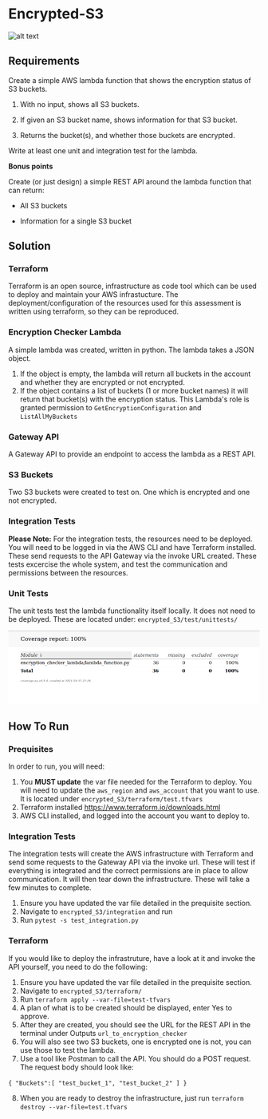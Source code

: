 # Encrypted-S3


![alt text](https://github.com/gracemc93/Encrypted-S3/blob/master/arch.png?raw=true)

## Requirements
Create a simple AWS lambda function that shows the encryption status of S3 buckets.

1. With no input, shows all S3 buckets.

2. If given an S3 bucket name, shows information for that S3 bucket.

3. Returns the bucket(s), and whether those buckets are encrypted.

 

Write at least one unit and integration test for the lambda.

 

**Bonus points**

Create (or just design) a simple REST API around the lambda function that can return:

* All S3 buckets

* Information for a single S3 bucket

## Solution

### Terraform
Terraform is an open source, infrastructure as code tool which can be used to deploy and maintain your AWS infrastucture.
The deployment/configuration of the resources used for this assessment is written using terraform, so they can be reproduced.

### Encryption Checker Lambda 
A simple lambda was created, written in python. The lambda takes a JSON object.
1. If the object is empty, the lambda will return all buckets in the account and whether they are encrypted or not encrypted.
2. If the object contains a list of buckets (1 or more bucket names) it will return that bucket(s) with the encryption status.
This Lambda's role is granted permission to `GetEncryptionConfiguration` and `ListAllMyBuckets`

### Gateway API
A Gateway API to provide an endpoint to access the lambda as a REST API.

### S3 Buckets
Two S3 buckets were created to test on. One which is encrypted and one not encrypted. 

### Integration Tests
**Please Note:** For the integration tests, the resources need to be deployed. You will need to be logged in via the AWS CLI and have Terraform installed.
These send requests to the API Gateway via the invoke URL created. These tests excercise the whole system, and test the communication and permissions between the resources.

### Unit Tests
The unit tests test the lambda functionality itself locally. It does not need to be deployed. These are located under:
`encrypted_S3/test/unittests/`

![alt text](coverage_report.PNG?raw=true)

## How To Run
### Prequisites
In order to run, you will need:
1. You **MUST update** the var file needed for the Terraform to deploy. You will need to update the `aws_region` and `aws_account` that you want to use. It is located under `encrypted_S3/terraform/test.tfvars`
1. Terraform installed https://www.terraform.io/downloads.html
2. AWS CLI installed, and logged into the account you want to deploy to.

### Integration Tests
The integration tests will create the AWS infrastructure with Terraform and send some requests to the Gateway API via the invoke url. These will test if everything is integrated and the correct permissions are in place to allow communication. It will then tear down the infrastructure. 
These will take a few minutes to complete.

1. Ensure you have updated the var file detailed in the prequisite section.
1. Navigate to `encrypted_S3/integration` and run 
2. Run `pytest -s test_integration.py`

### Terraform
If you would like to deploy the infrastruture, have a look at it and invoke the API yourself, you need to do the following:

1. Ensure you have updated the var file detailed in the prequisite section.
2. Navigate to `encrypted_S3/terraform/`
3. Run `terraform apply --var-file=test-tfvars`
4. A plan of what is to be created should be displayed, enter Yes to approve.
5. After they are created, you should see the URL for the REST API in the terminal under Outputs `url_to_encryption_checker`
6. You will also see two S3 buckets, one is encrypted one is not, you can use those to test the lambda.
7. Use a tool like Postman to call the API. You should do a POST request. The request body should look like: 
 
 `{
   "Buckets":[
      "test_bucket_1",
      "test_bucket_2"
   ]
}`

8. When you are ready to destroy the infrastructure, just run
 `terraform destroy --var-file=test.tfvars`
